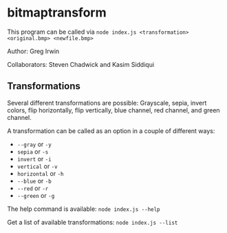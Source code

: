 # bitmaptransform

This program can be called via
```node index.js <transformation> <original.bmp> <newfile.bmp>```

Author: Greg Irwin

Collaborators: Steven Chadwick and Kasim Siddiqui

## Transformations
Several different transformations are possible:
Grayscale, sepia, invert colors, flip horizontally, flip vertically, blue channel, red channel, and green channel.

A transformation can be called as an option in a couple of different ways:
* ```--gray``` or ```-y```
* ```sepia``` or ```-s```
* ```invert``` or ```-i```
* ```vertical``` or ```-v```
* ```horizontal``` or ```-h```
* ```--blue``` or ```-b```
* ```--red``` or ```-r```
* ```--green``` or ```-g```


The help command is available:
```node index.js --help```

Get a list of available transformations:
```node index.js --list```
